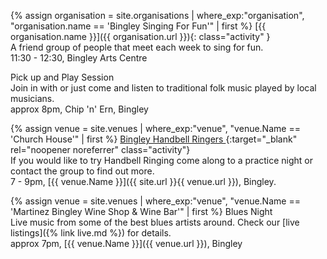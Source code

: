 {% assign organisation = site.organisations 
    | where_exp:"organisation", "organisation.name == 'Bingley Singing For Fun'"
    | first %}
[{{ organisation.name }}]({{ organisation.url }}){: class="activity" }<br>
A friend group of people that meet each week to sing for fun.<br>
11:30 - 12:30, Bingley Arts Centre

<span class="activity">Pick up and Play Session</span><br>
Join in with or just come and listen to traditional folk music played by local musicians.<br>
approx 8pm, Chip 'n' Ern, Bingley

{% assign venue = site.venues 
    | where_exp:"venue", "venue.Name == 'Church House'"
    | first %}
[Bingley Handbell Ringers <i class="fa fa-external-link" aria-hidden="true"></i>](https://www.bingleyhandbells.org.uk/diary){:target="_blank" rel="noopener noreferrer" class="activity"}<br>
If you would like to try Handbell Ringing come along to a practice night or contact the group to find out more.<br>
7 - 9pm, [{{ venue.Name }}]({{ site.url }}{{ venue.url }}), Bingley.

{% assign venue = site.venues 
    | where_exp:"venue", "venue.Name == 'Martinez Bingley Wine Shop & Wine Bar'"
    | first %}
<span class="activity">Blues Night</span><br>
Live music from some of the best blues artists around. Check our [live listings]({% link live.md %}) for details.<br>
approx 7pm, [{{ venue.Name }}]({{ venue.url }}), Bingley